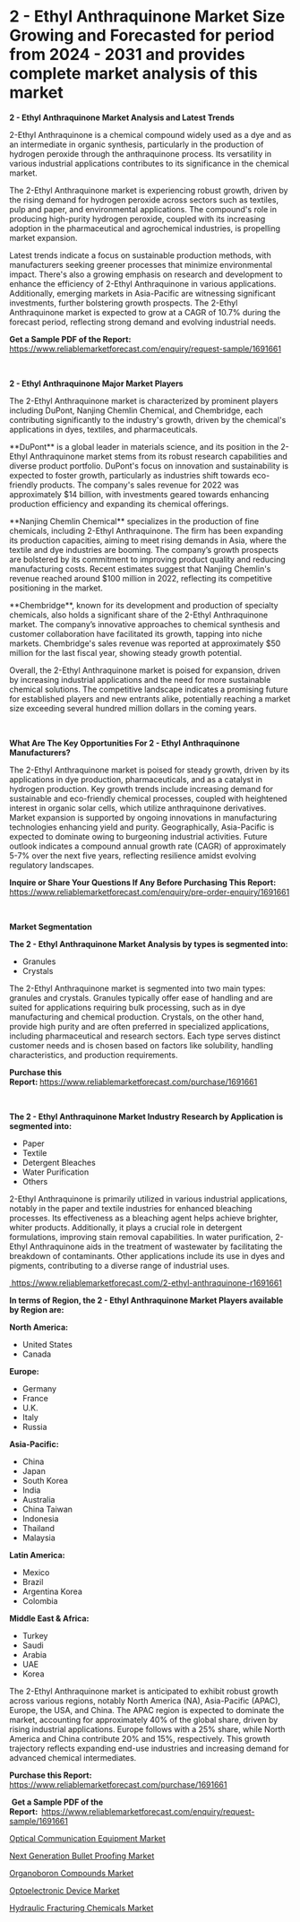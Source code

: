 <p><h1>2 - Ethyl Anthraquinone Market Size Growing and Forecasted for period from 2024 - 2031 and provides complete market analysis of this market</h1></p><p><strong>2 - Ethyl Anthraquinone Market Analysis and Latest Trends</strong></p>
<p><p>2-Ethyl Anthraquinone is a chemical compound widely used as a dye and as an intermediate in organic synthesis, particularly in the production of hydrogen peroxide through the anthraquinone process. Its versatility in various industrial applications contributes to its significance in the chemical market.</p><p>The 2-Ethyl Anthraquinone market is experiencing robust growth, driven by the rising demand for hydrogen peroxide across sectors such as textiles, pulp and paper, and environmental applications. The compound's role in producing high-purity hydrogen peroxide, coupled with its increasing adoption in the pharmaceutical and agrochemical industries, is propelling market expansion.</p><p>Latest trends indicate a focus on sustainable production methods, with manufacturers seeking greener processes that minimize environmental impact. There's also a growing emphasis on research and development to enhance the efficiency of 2-Ethyl Anthraquinone in various applications. Additionally, emerging markets in Asia-Pacific are witnessing significant investments, further bolstering growth prospects. The 2-Ethyl Anthraquinone market is expected to grow at a CAGR of 10.7% during the forecast period, reflecting strong demand and evolving industrial needs.</p></p>
<p><strong>Get a Sample PDF of the Report:&nbsp;</strong> <a href="https://www.reliablemarketforecast.com/enquiry/request-sample/1691661?utm_campaign=1130&utm_medium=2&utm_source=Github&utm_content=ia&utm_term=18102024&utm_id=2-ethyl-anthraquinone">https://www.reliablemarketforecast.com/enquiry/request-sample/1691661</a></p>
<p>&nbsp;</p>
<p><strong>2 - Ethyl Anthraquinone Major Market Players</strong></p>
<p><p>The 2-Ethyl Anthraquinone market is characterized by prominent players including DuPont, Nanjing Chemlin Chemical, and Chembridge, each contributing significantly to the industry's growth, driven by the chemical's applications in dyes, textiles, and pharmaceuticals.</p><p>**DuPont** is a global leader in materials science, and its position in the 2-Ethyl Anthraquinone market stems from its robust research capabilities and diverse product portfolio. DuPont's focus on innovation and sustainability is expected to foster growth, particularly as industries shift towards eco-friendly products. The company's sales revenue for 2022 was approximately $14 billion, with investments geared towards enhancing production efficiency and expanding its chemical offerings.</p><p>**Nanjing Chemlin Chemical** specializes in the production of fine chemicals, including 2-Ethyl Anthraquinone. The firm has been expanding its production capacities, aiming to meet rising demands in Asia, where the textile and dye industries are booming. The company’s growth prospects are bolstered by its commitment to improving product quality and reducing manufacturing costs. Recent estimates suggest that Nanjing Chemlin's revenue reached around $100 million in 2022, reflecting its competitive positioning in the market.</p><p>**Chembridge**, known for its development and production of specialty chemicals, also holds a significant share of the 2-Ethyl Anthraquinone market. The company’s innovative approaches to chemical synthesis and customer collaboration have facilitated its growth, tapping into niche markets. Chembridge's sales revenue was reported at approximately $50 million for the last fiscal year, showing steady growth potential.</p><p>Overall, the 2-Ethyl Anthraquinone market is poised for expansion, driven by increasing industrial applications and the need for more sustainable chemical solutions. The competitive landscape indicates a promising future for established players and new entrants alike, potentially reaching a market size exceeding several hundred million dollars in the coming years.</p></p>
<p>&nbsp;</p>
<p><strong>What Are The Key Opportunities For 2 - Ethyl Anthraquinone Manufacturers?</strong></p>
<p><p>The 2-Ethyl Anthraquinone market is poised for steady growth, driven by its applications in dye production, pharmaceuticals, and as a catalyst in hydrogen production. Key growth trends include increasing demand for sustainable and eco-friendly chemical processes, coupled with heightened interest in organic solar cells, which utilize anthraquinone derivatives. Market expansion is supported by ongoing innovations in manufacturing technologies enhancing yield and purity. Geographically, Asia-Pacific is expected to dominate owing to burgeoning industrial activities. Future outlook indicates a compound annual growth rate (CAGR) of approximately 5-7% over the next five years, reflecting resilience amidst evolving regulatory landscapes.</p></p>
<p><strong>Inquire or Share Your Questions If Any Before Purchasing This Report:</strong> <a href="https://www.reliablemarketforecast.com/enquiry/pre-order-enquiry/1691661?utm_campaign=1130&utm_medium=2&utm_source=Github&utm_content=ia&utm_term=18102024&utm_id=2-ethyl-anthraquinone">https://www.reliablemarketforecast.com/enquiry/pre-order-enquiry/1691661</a></p>
<p>&nbsp;</p>
<p><strong>Market Segmentation</strong></p>
<p><strong>The 2 - Ethyl Anthraquinone Market Analysis by types is segmented into:</strong></p>
<p><ul><li>Granules</li><li>Crystals</li></ul></p>
<p><p>The 2-Ethyl Anthraquinone market is segmented into two main types: granules and crystals. Granules typically offer ease of handling and are suited for applications requiring bulk processing, such as in dye manufacturing and chemical production. Crystals, on the other hand, provide high purity and are often preferred in specialized applications, including pharmaceutical and research sectors. Each type serves distinct customer needs and is chosen based on factors like solubility, handling characteristics, and production requirements.</p></p>
<p><strong>Purchase this Report:&nbsp;</strong><a href="https://www.reliablemarketforecast.com/purchase/1691661?utm_campaign=1130&utm_medium=2&utm_source=Github&utm_content=ia&utm_term=18102024&utm_id=2-ethyl-anthraquinone">https://www.reliablemarketforecast.com/purchase/1691661</a></p>
<p>&nbsp;</p>
<p><strong>The 2 - Ethyl Anthraquinone Market Industry Research by Application is segmented into:</strong></p>
<p><ul><li>Paper</li><li>Textile</li><li>Detergent Bleaches</li><li>Water Purification</li><li>Others</li></ul></p>
<p><p>2-Ethyl Anthraquinone is primarily utilized in various industrial applications, notably in the paper and textile industries for enhanced bleaching processes. Its effectiveness as a bleaching agent helps achieve brighter, whiter products. Additionally, it plays a crucial role in detergent formulations, improving stain removal capabilities. In water purification, 2-Ethyl Anthraquinone aids in the treatment of wastewater by facilitating the breakdown of contaminants. Other applications include its use in dyes and pigments, contributing to a diverse range of industrial uses.</p></p>
<p><a href="https://www.reliablemarketforecast.com/2-ethyl-anthraquinone-r1691661?utm_campaign=1130&utm_medium=2&utm_source=Github&utm_content=ia&utm_term=18102024&utm_id=2-ethyl-anthraquinone">&nbsp;https://www.reliablemarketforecast.com/2-ethyl-anthraquinone-r1691661</a></p>
<p><strong>In terms of Region, the 2 - Ethyl Anthraquinone Market Players available by Region are:</strong></p>
<p>
    <p> <strong> North America: </strong>
        <ul>
            <li>United States</li>
            <li>Canada</li>
        </ul>
        </p> 
    <p> <strong> Europe: </strong>
        <ul>
            <li>Germany</li>
            <li>France</li>
            <li>U.K.</li>
            <li>Italy</li>
            <li>Russia</li>
        </ul>
        </p> 
    <p> <strong> Asia-Pacific: </strong>
        <ul>
            <li>China</li>
            <li>Japan</li>
            <li>South Korea</li>
            <li>India</li>
            <li>Australia</li>
            <li>China Taiwan</li>
            <li>Indonesia</li>
            <li>Thailand</li>
            <li>Malaysia</li>
        </ul>
        </p> 
    <p> <strong> Latin America: </strong>
        <ul>
            <li>Mexico</li>
            <li>Brazil</li>
            <li>Argentina Korea</li>
            <li>Colombia</li>
        </ul>
        </p> 
    <p> <strong> Middle East & Africa: </strong>
        <ul>
            <li>Turkey</li>
            <li>Saudi</li>
            <li>Arabia</li>
            <li>UAE</li>
            <li>Korea</li>
        </ul>
    </p>
    </p>
<p><p>The 2-Ethyl Anthraquinone market is anticipated to exhibit robust growth across various regions, notably North America (NA), Asia-Pacific (APAC), Europe, the USA, and China. The APAC region is expected to dominate the market, accounting for approximately 40% of the global share, driven by rising industrial applications. Europe follows with a 25% share, while North America and China contribute 20% and 15%, respectively. This growth trajectory reflects expanding end-use industries and increasing demand for advanced chemical intermediates.</p></p>
<p><strong>Purchase this Report: </strong><a href="https://www.reliablemarketforecast.com/purchase/1691661?utm_campaign=1130&utm_medium=2&utm_source=Github&utm_content=ia&utm_term=18102024&utm_id=2-ethyl-anthraquinone">https://www.reliablemarketforecast.com/purchase/1691661</a></p>
<p>&nbsp;<strong>Get a Sample PDF of the Report:&nbsp;&nbsp;</strong><a href="https://www.reliablemarketforecast.com/enquiry/request-sample/1691661?utm_campaign=1130&utm_medium=2&utm_source=Github&utm_content=ia&utm_term=18102024&utm_id=2-ethyl-anthraquinone">https://www.reliablemarketforecast.com/enquiry/request-sample/1691661</a></p>
<p><strong></strong></p>
<p><p><a href="https://issuu.com/reportprime-2/docs/optical-communication-equipment-mar_27731239971097?utm_campaign=1130&utm_medium=2&utm_source=Github&utm_content=ia&utm_term=18102024&utm_id=2-ethyl-anthraquinone">Optical Communication Equipment Market</a></p><p><a href="https://github.com/habinadmshaulz/Market-Research-Report-List-1/blob/main/next-generation-bullet-proofing-market.md?utm_campaign=1130&utm_medium=2&utm_source=Github&utm_content=ia&utm_term=18102024&utm_id=2-ethyl-anthraquinone">Next Generation Bullet Proofing Market</a></p><p><a href="https://www.linkedin.com/pulse/disruption-innovation-organoboron-compounds-industry-market-mcybf?utm_campaign=1130&utm_medium=2&utm_source=Github&utm_content=ia&utm_term=18102024&utm_id=2-ethyl-anthraquinone">Organoboron Compounds Market</a></p><p><a href="https://issuu.com/reportprime-2/docs/optoelectronic-device-market-size-2_d3f21f54f6ca71?utm_campaign=1130&utm_medium=2&utm_source=Github&utm_content=ia&utm_term=18102024&utm_id=2-ethyl-anthraquinone">Optoelectronic Device Market</a></p><p><a href="https://github.com/radmanjxendrisczn/Market-Research-Report-List-1/blob/main/hydraulic-fracturing-chemicals-market.md?utm_campaign=1130&utm_medium=2&utm_source=Github&utm_content=ia&utm_term=18102024&utm_id=2-ethyl-anthraquinone">Hydraulic Fracturing Chemicals Market</a></p></p>